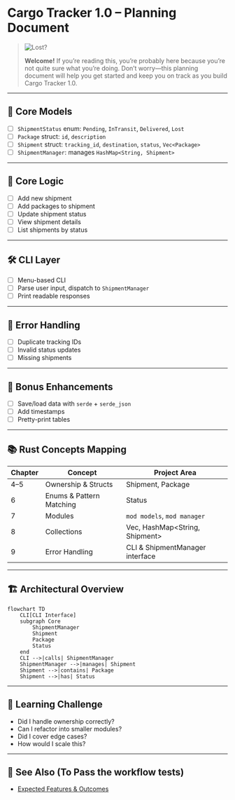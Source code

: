 # Cargo Tracker 1.0 – Planning Document

> ![Lost?](https://media0.giphy.com/media/v1.Y2lkPTc5MGI3NjExeWtleXliZmVkcWduMHZtZGcwNDdhMW82YzN6ODM4YXZkMzAyaGg1aCZlcD12MV9pbnRlcm5hbF9naWZfYnlfaWQmY3Q9Zw/Dh5q0sShxgp13DwrvG/giphy.gif)
>
> **Welcome!** If you’re reading this, you’re probably here because you’re not quite sure what you’re doing. Don’t worry—this planning document will help you get started and keep you on track as you build Cargo Tracker 1.0.
---

## 🧱 Core Models

- [ ] `ShipmentStatus` enum: `Pending`, `InTransit`, `Delivered`, `Lost`
- [ ] `Package` struct: `id`, `description`
- [ ] `Shipment` struct: `tracking_id`, `destination`, `status`, `Vec<Package>`
- [ ] `ShipmentManager`: manages `HashMap<String, Shipment>`

---

## 🧩 Core Logic

- [ ] Add new shipment
- [ ] Add packages to shipment
- [ ] Update shipment status
- [ ] View shipment details
- [ ] List shipments by status

---

## 🛠️ CLI Layer

- [ ] Menu-based CLI
- [ ] Parse user input, dispatch to `ShipmentManager`
- [ ] Print readable responses

---

## 🧪 Error Handling

- [ ] Duplicate tracking IDs
- [ ] Invalid status updates
- [ ] Missing shipments

---

## 🧬 Bonus Enhancements

- [ ] Save/load data with `serde` + `serde_json`
- [ ] Add timestamps
- [ ] Pretty-print tables

---

## 📚 Rust Concepts Mapping

| Chapter | Concept                  | Project Area                             |
| ------- | ------------------------ | ---------------------------------------- |
| 4–5     | Ownership & Structs      | Shipment, Package                        |
| 6       | Enums & Pattern Matching | Status                                   |
| 7       | Modules                  | `mod models`, `mod manager`              |
| 8       | Collections              | Vec<Package>, HashMap\<String, Shipment> |
| 9       | Error Handling           | CLI & ShipmentManager interface          |

---

## 🏗️ Architectural Overview

```mermaid
flowchart TD
    CLI[CLI Interface]
    subgraph Core
        ShipmentManager
        Shipment
        Package
        Status
    end
    CLI -->|calls| ShipmentManager
    ShipmentManager -->|manages| Shipment
    Shipment -->|contains| Package
    Shipment -->|has| Status
```

---

## 🧠 Learning Challenge

- Did I handle ownership correctly?
- Can I refactor into smaller modules?
- Did I cover edge cases?
- How would I scale this?

---

## 📄 See Also (To Pass the workflow tests)

- [Expected Features & Outcomes](EXPECTED.md)
